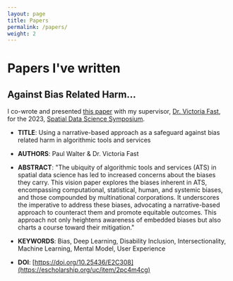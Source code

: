 ```yaml
---
layout: page
title: Papers
permalink: /papers/
weight: 2
---
```


# **Papers I've written**

##  Against Bias Related Harm...

I co-wrote and presented [this paper](https://escholarship.org/uc/item/2pc4m4cg) with my supervisor, [Dr. Victoria Fast](https://geog.ucalgary.ca/profiles/victoria-fast), for the 2023, [Spatial Data Science Symposium](http://sdss2023.spatial-data-science.net/).

- **TITLE**: Using a narrative-based approach as a safeguard against bias related harm in algorithmic tools and services

- **AUTHORS**: Paul Walter & Dr. Victoria Fast

- **ABSTRACT**: "The ubiquity of algorithmic tools and services (ATS) in spatial data science has led to increased concerns about the biases they carry. This vision paper explores the biases inherent in ATS, encompassing computational, statistical, human, and systemic biases, and those compounded by multinational corporations. It underscores the imperative to address these biases, advocating a narrative-based approach to counteract them and promote equitable outcomes. This approach not only heightens awareness of embedded biases but also charts a course toward their mitigation."

- **KEYWORDS**: Bias, Deep Learning, Disability Inclusion, Intersectionality, Machine Learning, Mental Model, User Experience

- **DOI**: [https://doi.org/10.25436/E2C308](https://escholarship.org/uc/item/2pc4m4cg)
